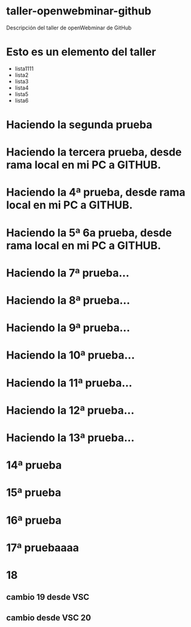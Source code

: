 # taller-openwebminar-github
Descripción del taller de openWebminar de GitHub

# Esto es un elemento del taller

* lista1111
* lista2
* lista3
* lista4
* lista5
* lista6

# Haciendo la segunda prueba

# Haciendo la tercera prueba, desde rama local en mi PC a GITHUB.

# Haciendo la 4ª prueba, desde rama local en mi PC a GITHUB.

# Haciendo la 5ª 6a prueba, desde rama local en mi PC a GITHUB.

# Haciendo la 7ª prueba...

# Haciendo la 8ª prueba...

# Haciendo la 9ª prueba...

# Haciendo la 10ª prueba...

# Haciendo la 11ª prueba...

# Haciendo la 12ª prueba...

# Haciendo la 13ª prueba...

# 14ª prueba

# 15ª prueba

# 16ª prueba

# 17ª pruebaaaa

# 18

## cambio 19 desde VSC

## cambio desde VSC 20
